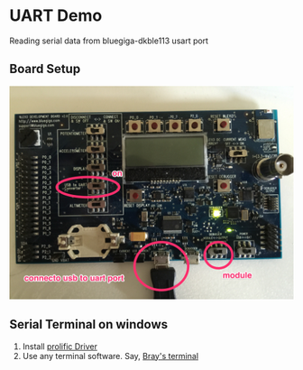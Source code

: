 # UART Demo
Reading serial data from bluegiga-dkble113 usart port

## Board Setup
![board-config][1]

## Serial Terminal on windows
1. Install [prolific Driver](http://www.prolific.com.tw/US/ShowProduct.aspx?p_id=156&pcid=41)
2. Use any terminal software. Say, [Bray's terminal](https://sites.google.com/site/terminalbpp/)




[1]: board-config.jpg

